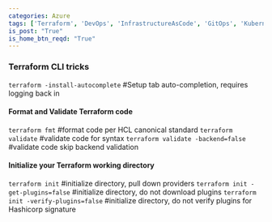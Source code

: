 ```yaml
---
categories: Azure
tags: ['Terraform', 'DevOps', 'InfrastructureAsCode', 'GitOps', 'Kubernetes']
is_post: "True"
is_home_btn_reqd: "True"
---
```


### Terraform CLI tricks
`terraform -install-autocomplete` #Setup tab auto-completion, requires logging back in

#### Format and Validate Terraform code
`terraform fmt` #format code per HCL canonical standard
`terraform validate` #validate code for syntax
`terraform validate -backend=false` #validate code skip backend validation

#### Initialize your Terraform working directory
`terraform init` #initialize directory, pull down providers
`terraform init -get-plugins=false` #initialize directory, do not download plugins
`terraform init -verify-plugins=false` #initialize directory, do not verify plugins for Hashicorp signature